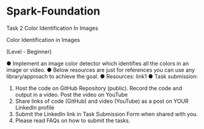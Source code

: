# Spark-Foundation
Task 2 Color Identification In Images


Color Identification in Images

(Level - Beginner)

● Implement an image color detector which identifies all the colors in an
image or video.
● Below resources are just for references you can use any library/approach
to achieve the goal.
● Resources: link1
● Task submission:
1. Host the code on GitHub Repository (public). Record the code and
output in a video. Post the video on YouTube
2. Share links of code (GitHub) and video (YouTube) as a post on YOUR
LinkedIn profile
3. Submit the LinkedIn link in Task Submission Form when shared with
you.
4. Please read FAQs on how to submit the tasks.
